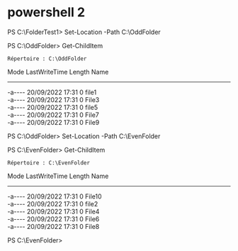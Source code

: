 # powershell 2 

 PS C:\FolderTest1> Set-Location -Path C:\OddFolder

PS C:\OddFolder> Get-ChildItem


    Répertoire : C:\OddFolder


Mode                 LastWriteTime         Length Name                                                                                                                                                                                                     
----                 -------------         ------ ----                                                                                                                                                                                                     
-a----        20/09/2022     17:31              0 file1                                                                                                                                                                                                    
-a----        20/09/2022     17:31              0 File3                                                                                                                                                                                                    
-a----        20/09/2022     17:31              0 file5                                                                                                                                                                                                    
-a----        20/09/2022     17:31              0 File7                                                                                                                                                                                                    
-a----        20/09/2022     17:31              0 File9                                                                                                                                                                                                    



PS C:\OddFolder>  Set-Location -Path C:\EvenFolder

PS C:\EvenFolder> Get-ChildItem


    Répertoire : C:\EvenFolder


Mode                 LastWriteTime         Length Name                                                                                                                                                                                                     
----                 -------------         ------ ----                                                                                                                                                                                                     
-a----        20/09/2022     17:31              0 File10                                                                                                                                                                                                   
-a----        20/09/2022     17:31              0 file2                                                                                                                                                                                                    
-a----        20/09/2022     17:31              0 File4                                                                                                                                                                                                    
-a----        20/09/2022     17:31              0 File6                                                                                                                                                                                                    
-a----        20/09/2022     17:31              0 File8                                                                                                                                                                                                    



PS C:\EvenFolder>  
